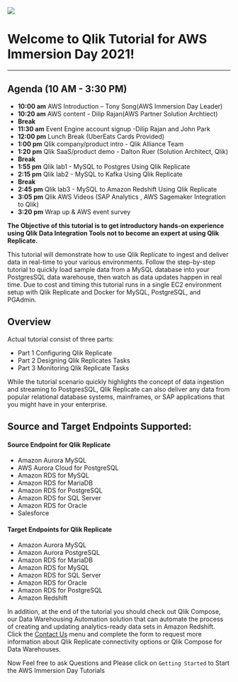 
![](/images/aws_immersion.png)  
# Welcome to Qlik Tutorial for AWS Immersion Day 2021! 
________________________________________________________________
## Agenda (10 AM - 3:30 PM)
* **10:00 am** AWS Introduction – Tony Song(AWS Immersion Day Leader)
* **10:20 am** AWS content - Dilip Rajan(AWS Partner Solution Archtiect)
* **Break** 
* **11:30 am** Event Engine account signup -Dilip Rajan and John Park
* **12:00 pm** Lunch Break (UberEats Cards Provided)
* **1:00 pm** Qlik company/product intro - Qlik Alliance Team
* **1:20 pm** Qlik SaaS/product demo - Dalton Ruer (Solution Architect, Qlik)
* **Break**
* **1:55 pm** Qlik lab1 - MySQL to Postgres Using Qlik Replicate
* **2:15 pm** Qlik lab2 - MySQL to Kafka Using Qlik Replicate
* **Break**
* **2:45 pm** Qlik lab3 - MySQL to Amazon Redshift Using Qlik Replicate
* **3:05 pm** Qlik AWS Videos (SAP Analytics , AWS Sagemaker Integration to Qlik)
* **3:20 pm** Wrap up & AWS event survey
 


__The Objective of this tutorial is to get introductory hands-on experience using Qlik Data Integration Tools not to become an expert at using Qlik Replicate.__

This tutorial will demonstrate how to use Qlik Replicate to ingest and deliver data in real-time to your various environments. Follow the step-by-step tutorial to quickly load sample data from a MySQL database into your PostgresSQL data warehouse, then watch as data updates happen in real time.  Due to cost and timing this tutorial runs in a single EC2 environment setup with Qlik Replicate and Docker for MySQL, PostgreSQL, and PGAdmin.

## Overview
Actual tutorial consist of three parts:
* Part 1 Configuring Qlik Replicate
* Part 2 Designing Qlik Replicates Tasks
* Part 3 Monitoring Qlik Replicate Tasks 

While the tutorial scenario quickly highlights the concept of data ingestion and streaming to PostgresSQL, 
Qlik Replicate can also deliver any data from popular relational database systems, mainframes, or SAP applications that you might have in your enterprise.

## Source and Target Endpoints Supported:  
#### Source Endpoint for Qlik Replicate 
* Amazon Aurora MySQL
* AWS Aurora Cloud for PostgreSQL
* Amazon RDS for MySQL
* Amazon RDS for MariaDB
* Amazon RDS for PostgreSQL
* Amazon RDS for SQL Server
* Amazon RDS for Oracle
* Salesforce
#### Target Endpoints for Qlik Replicate 
* Amazon Aurora MySQL
* Amazon Aurora PostgreSQL
* Amazon RDS for MariaDB
* Amazon RDS for MySQL
* Amazon RDS for SQL Server
* Amazon RDS for Oracle
* Amazon RDS for PostgreSQL
* Amazon Redshift

In addition, at the end of the tutorial you should check out Qlik Compose, our Data Warehousing Automation solution that can automate the process of creating and updating analytics-ready data sets in Amazon Redshift. Click the [Contact Us](../contact_us) menu and complete the form to request more information about Qlik Replicate connectivity options or Qlik Compose for Data Warehouses.

Now Feel free to ask Questions and Please click on `Getting Started` to Start the AWS Immersion Day Tutorials
